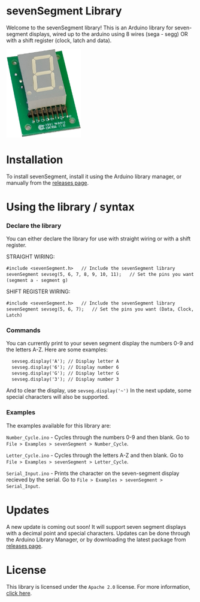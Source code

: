# sevenSegment Library
Welcome to the sevenSegment library! This is an Arduino library for seven-segment displays, wired up to the arduino using 8 wires (sega - segg) OR with a shift register (clock, latch and data).

<img src="extras/SevSeg.png" alt="drawing" width="200"/>

# Installation
To install sevenSegment, install it using the Arduino library manager, or manually from the [releases page](https://github.com/Blake-Tourneur/sevenSegment/releases).

# Using the library / syntax
### Declare the library
You can either declare the library for use with straight wiring or with a shift register.

STRAIGHT WIRING:
```
#include <sevenSegment.h>   // Include the sevenSegment library
sevenSegment sevseg(5, 6, 7, 8, 9, 10, 11);   // Set the pins you want (segment a - segment g)
```
SHIFT REGISTER WIRING:
```
#include <sevenSegment.h>   // Include the sevenSegment library
sevenSegment sevseg(5, 6, 7);   // Set the pins you want (Data, Clock, Latch)
```

### Commands
You can currently print to your seven segment display the numbers 0-9 and the letters A-Z.
Here are some examples:
```
  sevseg.display('A'); // Display letter A
  sevseg.display('6'); // Display number 6
  sevseg.display('G'); // Display letter G
  sevseg.display('3'); // Display number 3
```
And to clear the display, use `sevseg.display('~')`
In the next update, some special characters will also be supported.

### Examples
The examples available for this library are:

`Number_Cycle.ino` - Cycles through the numbers 0-9 and then blank. Go to `File > Examples > sevenSegment > Number_Cycle`.

`Letter_Cycle.ino` - Cycles through the letters A-Z and then blank. Go to `File > Examples > sevenSegment > Letter_Cycle`.

`Serial_Input.ino` - Prints the character on the seven-segment display recieved by the serial. Go to `File > Examples > sevenSegment > Serial_Input`.

# Updates
A new update is coming out soon! It will support seven segment displays with a decimal point and special characters. Updates can be done through the Arduino Library Manager, or by downloading the latest package from [releases page](https://github.com/Blake-Tourneur/sevenSegment/releases).


# License
This library is licensed under the `Apache 2.0` license. For more information, [click here](https://www.apache.org/licenses/LICENSE-2.0).

